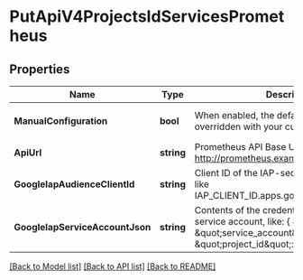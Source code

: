 # PutApiV4ProjectsIdServicesPrometheus

## Properties
Name | Type | Description | Notes
------------ | ------------- | ------------- | -------------
**ManualConfiguration** | **bool** | When enabled, the default settings will be overridden with your custom configuration | [optional] [default to null]
**ApiUrl** | **string** | Prometheus API Base URL, like http://prometheus.example.com/ | [default to null]
**GoogleIapAudienceClientId** | **string** | Client ID of the IAP-secured resource (looks like IAP_CLIENT_ID.apps.googleusercontent.com) | [default to null]
**GoogleIapServiceAccountJson** | **string** | Contents of the credentials.json file of your service account, like: { \&quot;type\&quot;: \&quot;service_account\&quot;, \&quot;project_id\&quot;: ... } | [default to null]

[[Back to Model list]](../README.md#documentation-for-models) [[Back to API list]](../README.md#documentation-for-api-endpoints) [[Back to README]](../README.md)


